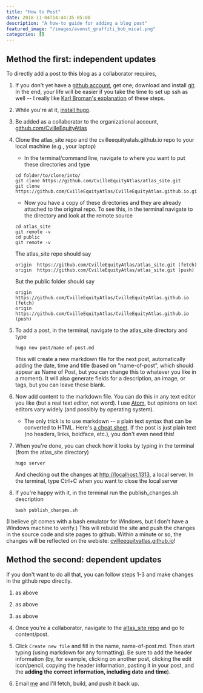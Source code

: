 ```yaml
---
title: "How to Post"
date: 2018-11-04T14:44:35-05:00
description: "A how-to guide for adding a blog post"
featured_image: "/images/avonst_graffiti_bob_mical.png"
categories: []
---
```


## Method the first: independent updates

To directly add a post to this blog as a collaborator requires,

1. If you don't yet have a [github account](https://github.com/), get one; download and install [git](https://git-scm.com/downloads). In the end, your life will be easier if you take the time to set up ssh as well -- I really like [Karl Broman's explanation](http://kbroman.org/github_tutorial/pages/first_time.html) of these steps.
2. While you're at it, [install hugo](https://gohugo.io/getting-started/installing/).
3. Be added as a collaborator to the organizational account, [github.com/CvilleEquityAtlas](https://github.com/CvilleEquityAtlas)
4. Clone the atlas_site repo and the cvilleequityatals.github.io repo to your local machine (e.g., your laptop)
   * In the terminal/command line, navigate to where you want to put these directories and type

    ```
    cd folder/to/clone/into/
    git clone https://github.com/CvilleEquityAtlas/atlas_site.git
    git clone https://github.com/CvilleEquityAtlas/CvilleEquityAtlas.github.io.git
    ```

   * Now you have a copy of these directories and they are already attached to the original repo. To see this, in the terminal navigate to the directory and look at the remote source

    ```
    cd atlas_site
    git remote -v
    cd public
    git remote -v
    ```

    The atlas_site repo should say

    ```
    origin	https://github.com/CvilleEquityAtlas/atlas_site.git (fetch)
    origin	https://github.com/CvilleEquityAtlas/atlas_site.git (push)
    ```

    But the public folder should say

    ```
    origin	https://github.com/CvilleEquityAtlas/CvilleEquityAtlas.github.io (fetch)
    origin	https://github.com/CvilleEquityAtlas/CvilleEquityAtlas.github.io (push)
    ```

5. To add a post, in the terminal, navigate to the atlas_site directory and type

    ```
    hugo new post/name-of-post.md
    ```
    This will create a new markdown file for the next post, automatically adding the date, time and title (based on "name-of-post", which should appear as Name of Post, but you can change this to whatever you like in a moment).  It will also generate fields for a description, an image, or tags, but you can leave these blank.


6. Now add content to the markdown file. You can do this in any text editor you like (but a real text editor, not word).  I use [Atom](https://atom.io/), but opinions on text editors vary widely (and possibly by operating system).

   * The only trick is to use markdown -- a plain text syntax that can be converted to HTML. Here's [a cheat sheet](https://github.com/adam-p/markdown-here/wiki/Markdown-Cheatsheet). If the post is just plain text (no headers, links, boldface, etc.), you don't even need this!

7. When you're done, you can check how it looks by typing  in the terminal (from the atlas_site directory)

    ```
    hugo server
    ```

    And checking out the changes at [http://localhost:1313](http://localhost:1313), a local
    server. In the terminal, type Ctrl+C when you want to close the local server

8. If you're happy with it, in the terminal run the publish_changes.sh description

    ```
    bash publish_changes.sh
    ```

(I believe git comes with a bash emulator for Windows, but I don't have a Windows machine to verify.) This will rebuild the site and push the changes in the source code and site pages to github. Within a minute or so, the changes will be reflected on the webiste: [cvilleequityatlas.github.io](https://cvilleequityatlas.github.io/)!

## Method the second: dependent updates

If you don't want to do all that, you can follow steps 1-3 and make changes in the github repo directly.

1. as above
2. as above
3. as above
4. Once you're a collaborator, navigate to the [altas_site repo](https://github.com/CvilleEquityAtlas/atlas_site) and go to content/post.

5. Click `Create new file` and fill in the name, name-of-post.md. Then start typing (using markdown for any formatting). Be sure to add the header information (by, for example, clicking on another post, clicking the edit icon/pencil, copying the header information, pasting it in your post, and the **adding the correct information, including date and time**).

6. Email [me](mailto:mclaibourn@virginia.edu) and I'll fetch, build, and push it back up.
